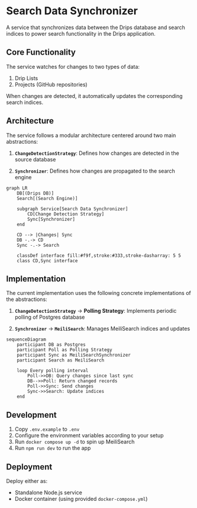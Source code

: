 # Search Data Synchronizer

A service that synchronizes data between the Drips database and search indices to power search functionality in the Drips application.

## Core Functionality

The service watches for changes to two types of data:

1. Drip Lists
2. Projects (GitHub repositories)

When changes are detected, it automatically updates the corresponding search indices.

## Architecture

The service follows a modular architecture centered around two main abstractions:

1. **`ChangeDetectionStrategy`**: Defines how changes are detected in the source database

2. **`Synchronizer`**: Defines how changes are propagated to the search engine

```mermaid
graph LR
    DB[(Drips DB)]
    Search[(Search Engine)]

    subgraph Service[Search Data Synchronizer]
        CD[Change Detection Strategy]
        Sync[Synchronizer]
    end

    CD --> |Changes| Sync
    DB -.-> CD
    Sync -.-> Search

    classDef interface fill:#f9f,stroke:#333,stroke-dasharray: 5 5
    class CD,Sync interface
```

## Implementation

The current implementation uses the following concrete implementations of the abstractions:

1. **`ChangeDetectionStrategy`** → **Polling Strategy**: Implements periodic polling of Postgres database

2. **`Synchronizer`** → **`MeiliSearch`**: Manages MeiliSearch indices and updates

```mermaid
sequenceDiagram
    participant DB as Postgres
    participant Poll as Polling Strategy
    participant Sync as MeiliSearchSynchronizer
    participant Search as MeiliSearch

    loop Every polling interval
        Poll->>DB: Query changes since last sync
        DB-->>Poll: Return changed records
        Poll->>Sync: Send changes
        Sync->>Search: Update indices
    end
```

## Development

1. Copy `.env.example` to `.env`
2. Configure the environment variables according to your setup
3. Run `docker compose up -d` to spin up MeiliSearch
4. Run `npm run dev` to run the app

## Deployment

Deploy either as:

- Standalone Node.js service
- Docker container (using provided `docker-compose.yml`)
